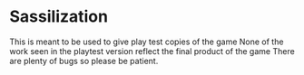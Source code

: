 # Sassilization
This is meant to be used to give play test copies of the game
None of the work seen in the playtest version reflect the final product of the game
There are plenty of bugs so please be patient.
